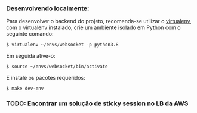 ### Desenvolvendo localmente:

Para desenvolver o backend do projeto, recomenda-se utilizar o [virtualenv](https://virtualenv.pypa.io/en/latest/installation.html#via-pip), 
com o virtualenv instalado, crie um ambiente isolado em Python com o seguinte comando:

`$ virtualenv ~/envs/websocket -p python3.8`

Em seguida ative-o:

`$ source ~/envs/websocket/bin/activate`

E instale os pacotes requeridos:

`$ make dev-env`

### TODO: Encontrar um solução de sticky session no LB da AWS
